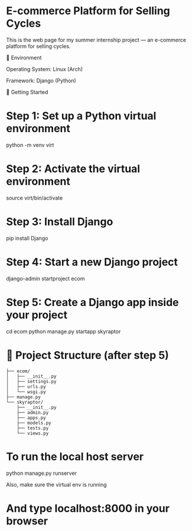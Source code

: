 # E-commerce Platform for Selling Cycles
This is the web page for my summer internship project — an e-commerce platform for selling cycles.

🐧 Environment

Operating System: Linux (Arch)

Framework: Django (Python)

🔧 Getting Started
# Step 1: Set up a Python virtual environment

python -m venv virt

# Step 2: Activate the virtual environment

source virt/bin/activate

# Step 3: Install Django

pip install Django

# Step 4: Start a new Django project

django-admin startproject ecom

# Step 5: Create a Django app inside your project

cd ecom
python manage.py startapp skyraptor


# 📁 Project Structure (after step 5)
```ecom/
├── ecom/
│   ├── __init__.py
│   ├── settings.py
│   ├── urls.py
│   └── wsgi.py
├── manage.py
└── skyraptor/
    ├── __init__.py
    ├── admin.py
    ├── apps.py
    ├── models.py
    ├── tests.py
    └── views.py
```

# To run the local host server

python manage.py runserver

Also, make sure the virtual env is running

# And type localhost:8000 in your browser
